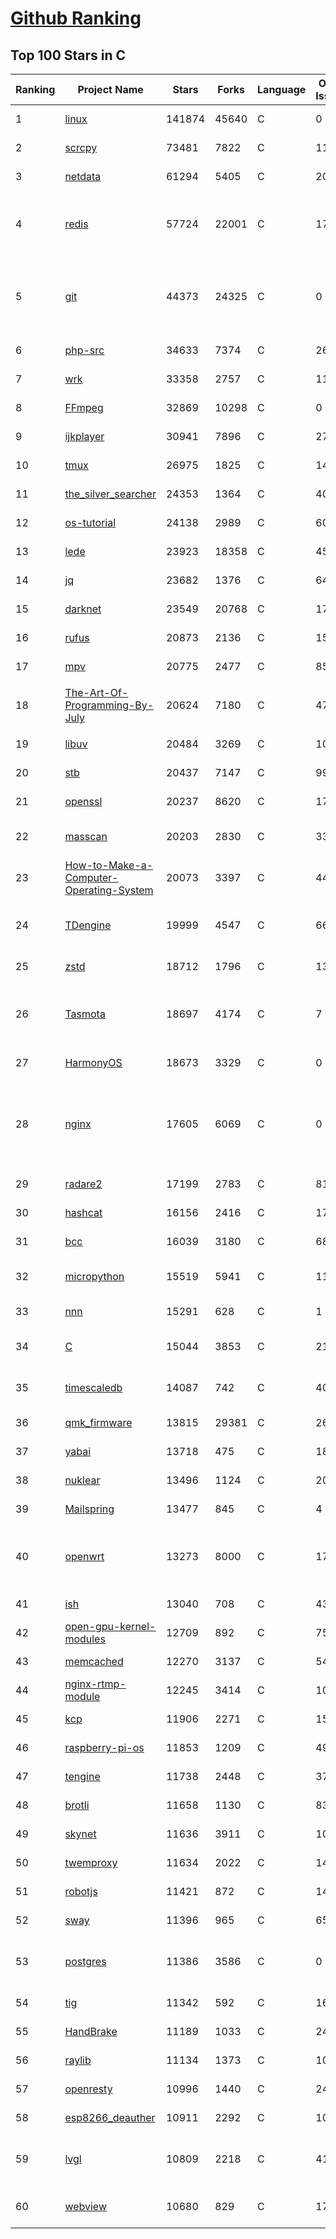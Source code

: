 [Github Ranking](../README.md)
==========

## Top 100 Stars in C

| Ranking | Project Name | Stars | Forks | Language | Open Issues | Description | Last Commit |
| ------- | ------------ | ----- | ----- | -------- | ----------- | ----------- | ----------- |
| 1 | [linux](https://github.com/torvalds/linux) | 141874 | 45640 | C | 0 | Linux kernel source tree | 2022-11-27T21:34:42Z |
| 2 | [scrcpy](https://github.com/Genymobile/scrcpy) | 73481 | 7822 | C | 1145 | Display and control your Android device | 2022-11-24T08:28:23Z |
| 3 | [netdata](https://github.com/netdata/netdata) | 61294 | 5405 | C | 207 | Real-time performance monitoring, done right! https://www.netdata.cloud | 2022-11-28T02:26:48Z |
| 4 | [redis](https://github.com/redis/redis) | 57724 | 22001 | C | 1749 | Redis is an in-memory database that persists on disk. The data model is key-value, but many different kind of values are supported: Strings, Lists, Sets, Sorted Sets, Hashes, Streams, HyperLogLogs, Bitmaps. | 2022-11-27T22:28:02Z |
| 5 | [git](https://github.com/git/git) | 44373 | 24325 | C | 0 | Git Source Code Mirror - This is a publish-only repository but pull requests can be turned into patches to the mailing list via GitGitGadget (https://gitgitgadget.github.io/). Please follow Documentation/SubmittingPatches procedure for any of your improvements. | 2022-11-28T02:41:01Z |
| 6 | [php-src](https://github.com/php/php-src) | 34633 | 7374 | C | 267 | The PHP Interpreter | 2022-11-27T23:56:41Z |
| 7 | [wrk](https://github.com/wg/wrk) | 33358 | 2757 | C | 116 | Modern HTTP benchmarking tool | 2022-09-30T14:22:08Z |
| 8 | [FFmpeg](https://github.com/FFmpeg/FFmpeg) | 32869 | 10298 | C | 0 | Mirror of https://git.ffmpeg.org/ffmpeg.git | 2022-11-28T02:50:05Z |
| 9 | [ijkplayer](https://github.com/bilibili/ijkplayer) | 30941 | 7896 | C | 2725 | Android/iOS video player based on FFmpeg n3.4, with MediaCodec, VideoToolbox support. | 2022-10-16T07:24:49Z |
| 10 | [tmux](https://github.com/tmux/tmux) | 26975 | 1825 | C | 14 | tmux source code | 2022-11-11T10:14:31Z |
| 11 | [the_silver_searcher](https://github.com/ggreer/the_silver_searcher) | 24353 | 1364 | C | 407 | A code-searching tool similar to ack, but faster. | 2022-08-09T22:03:44Z |
| 12 | [os-tutorial](https://github.com/cfenollosa/os-tutorial) | 24138 | 2989 | C | 60 | How to create an OS from scratch | 2022-10-09T10:06:06Z |
| 13 | [lede](https://github.com/coolsnowwolf/lede) | 23923 | 18358 | C | 450 | Lean's LEDE source | 2022-11-28T02:56:18Z |
| 14 | [jq](https://github.com/stedolan/jq) | 23682 | 1376 | C | 648 | Command-line JSON processor | 2022-11-26T14:15:09Z |
| 15 | [darknet](https://github.com/pjreddie/darknet) | 23549 | 20768 | C | 1776 | Convolutional Neural Networks | 2022-11-04T13:27:54Z |
| 16 | [rufus](https://github.com/pbatard/rufus) | 20873 | 2136 | C | 15 | The Reliable USB Formatting Utility | 2022-11-22T13:36:10Z |
| 17 | [mpv](https://github.com/mpv-player/mpv) | 20775 | 2477 | C | 859 | 🎥 Command line video player | 2022-11-27T23:38:37Z |
| 18 | [The-Art-Of-Programming-By-July](https://github.com/julycoding/The-Art-Of-Programming-By-July) | 20624 | 7180 | C | 47 | 本项目曾冲到全球第一，干货集锦见本页面最底部，另完整精致的纸质版《编程之法：面试和算法心得》已在京东/当当上销售 | 2021-07-03T07:47:32Z |
| 19 | [libuv](https://github.com/libuv/libuv) | 20484 | 3269 | C | 104 | Cross-platform asynchronous I/O | 2022-11-26T21:42:34Z |
| 20 | [stb](https://github.com/nothings/stb) | 20437 | 7147 | C | 99 | stb single-file public domain libraries for C/C++ | 2022-11-06T05:28:36Z |
| 21 | [openssl](https://github.com/openssl/openssl) | 20237 | 8620 | C | 1767 | TLS/SSL and crypto library | 2022-11-28T01:36:06Z |
| 22 | [masscan](https://github.com/robertdavidgraham/masscan) | 20203 | 2830 | C | 332 | TCP port scanner, spews SYN packets asynchronously, scanning entire Internet in under 5 minutes. | 2022-11-11T16:19:30Z |
| 23 | [How-to-Make-a-Computer-Operating-System](https://github.com/SamyPesse/How-to-Make-a-Computer-Operating-System) | 20073 | 3397 | C | 44 | How to Make a Computer Operating System in C++ | 2021-12-16T09:10:55Z |
| 24 | [TDengine](https://github.com/taosdata/TDengine) | 19999 | 4547 | C | 662 | TDengine is an open source, high-performance, cloud native time-series database optimized for Internet of Things (IoT), Connected Cars, Industrial IoT and DevOps. | 2022-11-28T02:57:11Z |
| 25 | [zstd](https://github.com/facebook/zstd) | 18712 | 1796 | C | 131 | Zstandard - Fast real-time compression algorithm | 2022-11-22T15:24:14Z |
| 26 | [Tasmota](https://github.com/arendst/Tasmota) | 18697 | 4174 | C | 7 | Alternative firmware for ESP8266 with easy configuration using webUI, OTA updates, automation using timers or rules, expandability and entirely local control over MQTT, HTTP, Serial or KNX. Full documentation at | 2022-11-27T17:39:27Z |
| 27 | [HarmonyOS](https://github.com/Awesome-HarmonyOS/HarmonyOS) | 18673 | 3329 | C | 0 | A curated list of awesome things related to HarmonyOS. 华为鸿蒙操作系统。 | 2022-07-07T01:24:35Z |
| 28 | [nginx](https://github.com/nginx/nginx) | 17605 | 6069 | C | 0 | An official read-only mirror of http://hg.nginx.org/nginx/ which is updated hourly. Pull requests on GitHub cannot be accepted and will be automatically closed. The proper way to submit changes to nginx is via the nginx development mailing list, see http://nginx.org/en/docs/contributing_changes.html | 2022-11-25T11:48:38Z |
| 29 | [radare2](https://github.com/radareorg/radare2) | 17199 | 2783 | C | 812 | UNIX-like reverse engineering framework and command-line toolset | 2022-11-27T23:16:43Z |
| 30 | [hashcat](https://github.com/hashcat/hashcat) | 16156 | 2416 | C | 178 | World's fastest and most advanced password recovery utility | 2022-11-28T01:40:43Z |
| 31 | [bcc](https://github.com/iovisor/bcc) | 16039 | 3180 | C | 683 | BCC - Tools for BPF-based Linux IO analysis, networking, monitoring, and more | 2022-11-27T17:38:23Z |
| 32 | [micropython](https://github.com/micropython/micropython) | 15519 | 5941 | C | 1192 | MicroPython - a lean and efficient Python implementation for microcontrollers and constrained systems | 2022-11-28T01:17:50Z |
| 33 | [nnn](https://github.com/jarun/nnn) | 15291 | 628 | C | 1 | n³ The unorthodox terminal file manager | 2022-11-28T02:57:47Z |
| 34 | [C](https://github.com/TheAlgorithms/C) | 15044 | 3853 | C | 21 | Collection of various algorithms in mathematics, machine learning, computer science, physics, etc implemented in C for educational purposes. | 2022-11-27T17:30:14Z |
| 35 | [timescaledb](https://github.com/timescale/timescaledb) | 14087 | 742 | C | 403 | An open-source time-series SQL database optimized for fast ingest and complex queries.  Packaged as a PostgreSQL extension. | 2022-11-27T22:41:32Z |
| 36 | [qmk_firmware](https://github.com/qmk/qmk_firmware) | 13815 | 29381 | C | 267 | Open-source keyboard firmware for Atmel AVR and Arm USB families | 2022-11-28T02:36:38Z |
| 37 | [yabai](https://github.com/koekeishiya/yabai) | 13718 | 475 | C | 184 | A tiling window manager for macOS based on binary space partitioning | 2022-10-25T07:10:56Z |
| 38 | [nuklear](https://github.com/vurtun/nuklear) | 13496 | 1124 | C | 207 | A single-header ANSI C gui library | 2020-01-03T21:36:41Z |
| 39 | [Mailspring](https://github.com/Foundry376/Mailspring) | 13477 | 845 | C | 4 | :love_letter: A beautiful, fast and fully open source mail client for Mac, Windows and Linux. | 2022-11-23T23:01:08Z |
| 40 | [openwrt](https://github.com/openwrt/openwrt) | 13273 | 8000 | C | 1734 | This repository is a mirror of https://git.openwrt.org/openwrt/openwrt.git It is for reference only and is not active for check-ins.  We will continue to accept Pull Requests here. They will be merged via staging trees then into openwrt.git. | 2022-11-28T02:10:00Z |
| 41 | [ish](https://github.com/ish-app/ish) | 13040 | 708 | C | 430 | Linux shell for iOS | 2022-11-27T04:32:28Z |
| 42 | [open-gpu-kernel-modules](https://github.com/NVIDIA/open-gpu-kernel-modules) | 12709 | 892 | C | 75 | NVIDIA Linux open GPU kernel module source | 2022-11-26T21:28:26Z |
| 43 | [memcached](https://github.com/memcached/memcached) | 12270 | 3137 | C | 54 | memcached development tree | 2022-11-25T02:31:12Z |
| 44 | [nginx-rtmp-module](https://github.com/arut/nginx-rtmp-module) | 12245 | 3414 | C | 1008 | NGINX-based Media Streaming Server | 2022-06-21T08:56:37Z |
| 45 | [kcp](https://github.com/skywind3000/kcp) | 11906 | 2271 | C | 150 | :zap: KCP - A Fast and Reliable ARQ Protocol | 2022-11-27T12:16:22Z |
| 46 | [raspberry-pi-os](https://github.com/s-matyukevich/raspberry-pi-os) | 11853 | 1209 | C | 49 | Learning operating system development using Linux kernel and Raspberry Pi | 2022-02-16T17:29:18Z |
| 47 | [tengine](https://github.com/alibaba/tengine) | 11738 | 2448 | C | 371 | A distribution of Nginx with some advanced features | 2022-11-26T08:25:12Z |
| 48 | [brotli](https://github.com/google/brotli) | 11658 | 1130 | C | 83 | Brotli compression format | 2022-11-17T13:49:55Z |
| 49 | [skynet](https://github.com/cloudwu/skynet) | 11636 | 3911 | C | 10 | A lightweight online game framework | 2022-11-21T11:26:23Z |
| 50 | [twemproxy](https://github.com/twitter/twemproxy) | 11634 | 2022 | C | 144 | A fast, light-weight proxy for memcached and redis | 2022-10-09T10:48:45Z |
| 51 | [robotjs](https://github.com/octalmage/robotjs) | 11421 | 872 | C | 140 | Node.js Desktop Automation.  | 2022-11-25T12:42:08Z |
| 52 | [sway](https://github.com/swaywm/sway) | 11396 | 965 | C | 656 | i3-compatible Wayland compositor | 2022-11-28T01:50:52Z |
| 53 | [postgres](https://github.com/postgres/postgres) | 11386 | 3586 | C | 0 | Mirror of the official PostgreSQL GIT repository. Note that this is just a *mirror* - we don't work with pull requests on github. To contribute, please see https://wiki.postgresql.org/wiki/Submitting_a_Patch | 2022-11-27T17:26:15Z |
| 54 | [tig](https://github.com/jonas/tig) | 11342 | 592 | C | 165 | Text-mode interface for git | 2022-11-20T12:22:04Z |
| 55 | [HandBrake](https://github.com/HandBrake/HandBrake) | 11189 | 1033 | C | 243 | HandBrake's main development repository  | 2022-11-27T18:16:06Z |
| 56 | [raylib](https://github.com/raysan5/raylib) | 11134 | 1373 | C | 10 | A simple and easy-to-use library to enjoy videogames programming | 2022-11-25T09:07:18Z |
| 57 | [openresty](https://github.com/openresty/openresty) | 10996 | 1440 | C | 249 | High Performance Web Platform Based on Nginx and LuaJIT | 2022-10-27T14:30:37Z |
| 58 | [esp8266_deauther](https://github.com/SpacehuhnTech/esp8266_deauther) | 10911 | 2292 | C | 103 | Affordable WiFi hacking platform for testing and learning | 2022-09-23T18:50:22Z |
| 59 | [lvgl](https://github.com/lvgl/lvgl) | 10809 | 2218 | C | 41 | Embedded graphics library to create beautiful UIs for any MCU, MPU and display type. It's boosted by a professional yet affordable drag and drop UI editor, called SquareLine Studio. | 2022-11-27T20:21:15Z |
| 60 | [webview](https://github.com/webview/webview) | 10680 | 829 | C | 171 | Tiny cross-platform webview library for C/C++/Golang. Uses WebKit (Gtk/Cocoa) and Edge (Windows) | 2022-11-22T14:07:23Z |

